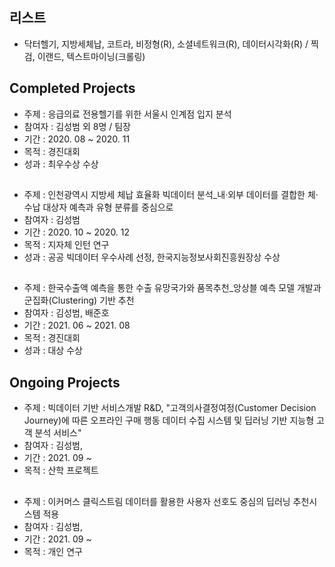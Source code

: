 ## 리스트
- 닥터헬기, 지방세체납, 코트라, 비정형(R), 소셜네트워크(R), 데이터시각화(R) / 찍검, 이랜드, 텍스트마이닝(크롤링) 

## Completed Projects
- 주제 : 응급의료 전용헬기를 위한 서울시 인계점 입지 분석
- 참여자 : 김성범 외 8명 / 팀장
- 기간 : 2020. 08 ~ 2020. 11
- 목적 : 경진대회
- 성과 : 최우수상 수상


##
- 주제 : 인천광역시 지방세 체납 효율화 빅데이터 분석_내·외부 데이터를 결합한 체·수납 대상자 예측과 유형 분류를 중심으로
- 참여자 : 김성범
- 기간 : 2020. 10 ~ 2020. 12
- 목적 : 지자체 인턴 연구
- 성과 : 공공 빅데이터 우수사례 선정, 한국지능정보사회진흥원장상 수상
##
- 주제 : 한국수출액 예측을 통한 수출 유망국가와 품목추천_앙상블 예측 모델 개발과 군집화(Clustering) 기반 추천
- 참여자 : 김성범, 배준호
- 기간 : 2021. 06 ~ 2021. 08
- 목적 : 경진대회
- 성과 : 대상 수상

## Ongoing Projects
- 주제 : 빅데이터 기반 서비스개발 R&D, "고객의사결정여정(Customer Decision Journey)에 따른 오프라인 구매 행동 데이터 수집 시스템 및 딥러닝 기반 지능형 고객 분석 서비스"
- 참여자 : 김성범, 
- 기간 : 2021. 09 ~ 
- 목적 : 산학 프로젝트

##
- 주제 : 이커머스 클릭스트림 데이터를 활용한 사용자 선호도 중심의 딥러닝 추천시스템 적용
- 참여자 : 김성범, 
- 기간 : 2021. 09 ~ 
- 목적 : 개인 연구
